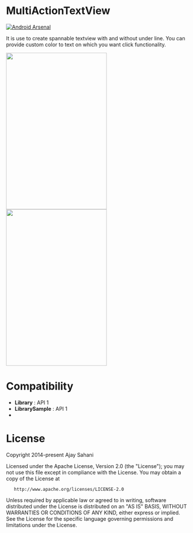 MultiActionTextView
===================
[![Android Arsenal](https://img.shields.io/badge/Android%20Arsenal-MultiActionTextView-brightgreen.svg?style=flat)](https://android-arsenal.com/details/1/1099)

It is use to create spannable textview with and without under line.
You can provide custom color to text on which you want click functionality.

<a href="http://imgur.com/w94WoSX"><img src="http://i.imgur.com/w94WoSX.png" width='275' height='428' /></a>
<a href="http://imgur.com/7d4n91z"><img src="http://i.imgur.com/7d4n91z.png" width='275' height='428' /></a>

Compatibility
=========
* **Library** : API 1
* **LibrarySample** : API 1
* 
License
=======
   Copyright 2014-present Ajay Sahani

   Licensed under the Apache License, Version 2.0 (the "License");
   you may not use this file except in compliance with the License.
   You may obtain a copy of the License at

       http://www.apache.org/licenses/LICENSE-2.0

   Unless required by applicable law or agreed to in writing, software
   distributed under the License is distributed on an "AS IS" BASIS,
   WITHOUT WARRANTIES OR CONDITIONS OF ANY KIND, either express or implied.
   See the License for the specific language governing permissions and
   limitations under the License.
